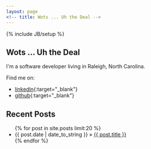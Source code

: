 ```yaml
---
layout: page
<!-- title: Wots ... Uh the Deal -->
---
```

{% include JB/setup %}

## Wots ... Uh the Deal

I'm a software developer living in Raleigh, North Carolina.

Find me on:

* [linkedin](http://linkedin.com/in/wintersp){:target="_blank"}
* [github](http://github.com/pcwinters){:target="_blank"}

## Recent Posts

<ul class="posts">
  {% for post in site.posts limit:20 %} 
    <li><span>{{ post.date | date_to_string }}</span> &raquo; <a href="{{ BASE_PATH }}{{ post.url }}">{{ post.title }}</a></li>
  {% endfor %}
</ul>
